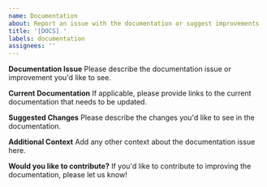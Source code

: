 ```yaml
---
name: Documentation
about: Report an issue with the documentation or suggest improvements
title: '[DOCS] '
labels: documentation
assignees: ''
---
```


**Documentation Issue**
Please describe the documentation issue or improvement you'd like to see.

**Current Documentation**
If applicable, please provide links to the current documentation that needs to be updated.

**Suggested Changes**
Please describe the changes you'd like to see in the documentation.

**Additional Context**
Add any other context about the documentation issue here.

**Would you like to contribute?**
If you'd like to contribute to improving the documentation, please let us know!
